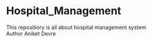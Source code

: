 # Hospital_Management
This repositiory is all about hospital management system
<br>
Author Aniket Devre
